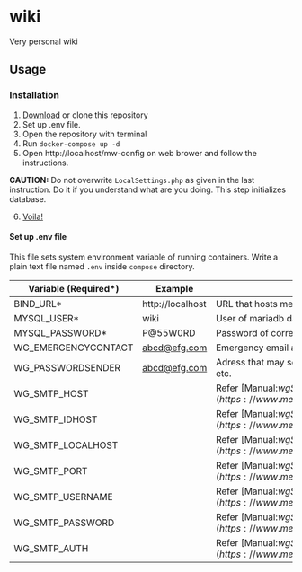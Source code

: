 # wiki

Very personal wiki

## Usage

### Installation

1. [Download](https://github.com/2JS/wiki/archive/master.zip) or clone this repository
2. Set up .env file.
3. Open the repository with terminal
4. Run `docker-compose up -d`
5. Open http://localhost/mw-config on web brower and follow the instructions.

**CAUTION:** Do not overwrite `LocalSettings.php` as given in the last instruction. Do it if you understand what are you doing. This step initializes database.

6. [Voila!](http://localhost/wiki)

#### Set up .env file

This file sets system environment variable of running containers. Write a plain text file named `.env` inside `compose` directory.

| Variable (Required*) | Example          | Description                                                  |
| -------------------- | ---------------- | ------------------------------------------------------------ |
| BIND_URL*            | http://localhost | URL that hosts mediawiki                                     |
| MYSQL_USER*          | wiki             | User of mariadb database.                                    |
| MYSQL_PASSWORD*      | P@55W0RD         | Password of corresponding user                               |
| WG_EMERGENCYCONTACT  | abcd@efg.com     | Emergency email address                                      |
| WG_PASSWORDSENDER    | abcd@efg.com     | Adress that may send email reset, security alers, etc.       |
| WG_SMTP_HOST         |                  | Refer [Manual:$wgSMTP](https://www.mediawiki.org/wiki/Manual:$wgSMTP) |
| WG_SMTP_IDHOST       |                  | Refer [Manual:$wgSMTP](https://www.mediawiki.org/wiki/Manual:$wgSMTP) |
| WG_SMTP_LOCALHOST    |                  | Refer [Manual:$wgSMTP](https://www.mediawiki.org/wiki/Manual:$wgSMTP) |
| WG_SMTP_PORT         |                  | Refer [Manual:$wgSMTP](https://www.mediawiki.org/wiki/Manual:$wgSMTP) |
| WG_SMTP_USERNAME     |                  | Refer [Manual:$wgSMTP](https://www.mediawiki.org/wiki/Manual:$wgSMTP) |
| WG_SMTP_PASSWORD     |                  | Refer [Manual:$wgSMTP](https://www.mediawiki.org/wiki/Manual:$wgSMTP) |
| WG_SMTP_AUTH         |                  | Refer [Manual:$wgSMTP](https://www.mediawiki.org/wiki/Manual:$wgSMTP) |

